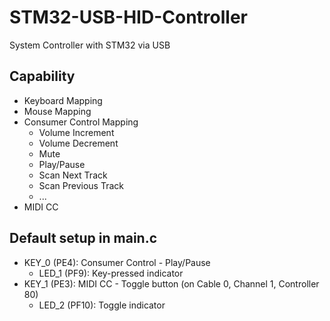 # STM32-USB-HID-Controller

System Controller with STM32 via USB

## Capability

- Keyboard Mapping
- Mouse Mapping
- Consumer Control Mapping
  - Volume Increment
  - Volume Decrement
  - Mute
  - Play/Pause
  - Scan Next Track
  - Scan Previous Track
  - ...
- MIDI CC

## Default setup in main.c

- KEY_0 (PE4): Consumer Control - Play/Pause
  - LED_1 (PF9): Key-pressed indicator
- KEY_1 (PE3): MIDI CC - Toggle button (on Cable 0, Channel 1, Controller 80)
  - LED_2 (PF10): Toggle indicator
